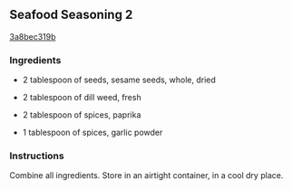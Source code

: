 ## Seafood Seasoning 2

[3a8bec319b](http://www.food.com/recipe/seafood-seasoning-2-235520)

### Ingredients

 - 2 tablespoon of seeds, sesame seeds, whole, dried

 - 2 tablespoon of dill weed, fresh

 - 2 tablespoon of spices, paprika

 - 1 tablespoon of spices, garlic powder

### Instructions

Combine all ingredients. Store in an airtight container, in a cool dry place.